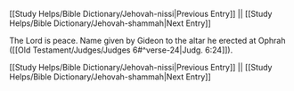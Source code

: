 [[Study Helps/Bible Dictionary/Jehovah-nissi|Previous Entry]]  ||  [[Study Helps/Bible Dictionary/Jehovah-shammah|Next Entry]]

 The Lord is peace. Name given by Gideon to the altar he erected at Ophrah ([[Old Testament/Judges/Judges 6#^verse-24|Judg. 6:24]]).

[[Study Helps/Bible Dictionary/Jehovah-nissi|Previous Entry]]  ||  [[Study Helps/Bible Dictionary/Jehovah-shammah|Next Entry]]